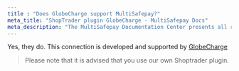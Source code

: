 ```yaml
---
title : "Does GlobeCharge support MultiSafepay?"
meta_title: "ShopTrader plugin GlobeCharge - MultiSafepay Docs"
meta_description: "The MultiSafepay Documentation Center presents all relevant information about our Plugins and API. You can also find support pages for payment methods, tools and general questions as well as the contact details of our Support and Integration Teams."
---
```


Yes, they do. This connection is developed and supported by [GlobeCharge](https://www.globecharge.com)


> Please note that it is advised that you use our own Shoptrader plugin.
